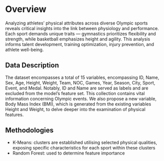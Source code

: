 # Overview
Analyzing athletes’ physical attributes across diverse Olympic sports reveals critical insights into the link between physiology and performance. Each sport demands unique traits — gymnastics prioritizes flexibility and strength, while basketball emphasizes height and agility. This analysis informs talent development, training optimization, injury prevention, and athlete well-being.

## Data Description
The dataset encompasses a total of 15 variables, encompassing ID, Name, Sex, Age, Height, Weight, Team, NOC, Games, Year, Season, City, Sport, Event, and Medal. Notably, ID and Name are served as labels and are excluded from the model’s feature set. This collection contains vital information concerning Olympic events.
We also propose a new variable, Body Mass Index (BMI), which is generated from the existing variables Height and Weight, to delve deeper into the examination of physical features.

## Methodologies 
- K-Means: clusters are established utilising selected physical qualities, exposing specific characteristics for each sport within these clusters
- Random Forest: used to determine feature importance
